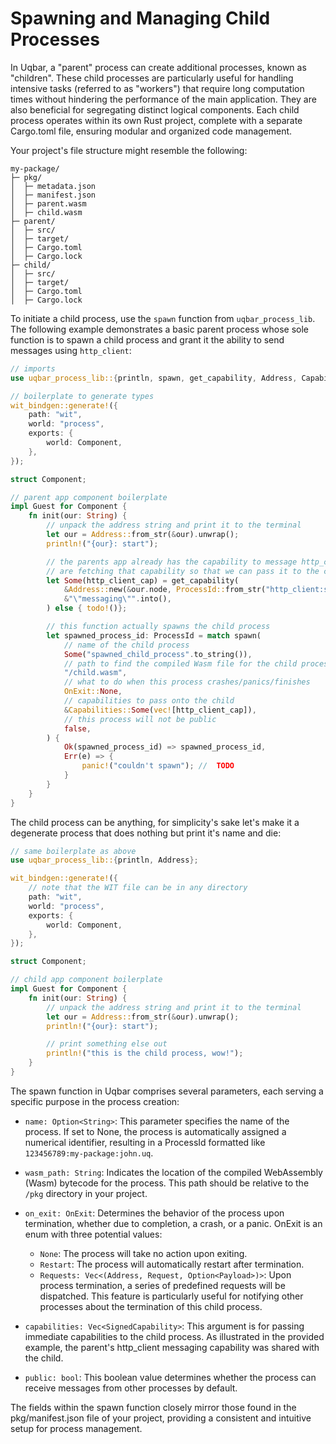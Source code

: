# Spawning and Managing Child Processes
In Uqbar, a "parent" process can create additional processes, known as "children". 
These child processes are particularly useful for handling intensive tasks (referred to as "workers") that require long computation times without hindering the performance of the main application. 
They are also beneficial for segregating distinct logical components. 
Each child process operates within its own Rust project, complete with a separate Cargo.toml file, ensuring modular and organized code management.

Your project's file structure might resemble the following:

```
my-package/
├─ pkg/
│  ├─ metadata.json
│  ├─ manifest.json
│  ├─ parent.wasm
│  ├─ child.wasm
├─ parent/
│  ├─ src/
│  ├─ target/
│  ├─ Cargo.toml
│  ├─ Cargo.lock
├─ child/
│  ├─ src/
│  ├─ target/
│  ├─ Cargo.toml
│  ├─ Cargo.lock
```
To initiate a child process, use the `spawn` function from `uqbar_process_lib`. 
The following example demonstrates a basic parent process whose sole function is to spawn a child process and grant it the ability to send messages using `http_client`:
```rust
// imports
use uqbar_process_lib::{println, spawn, get_capability, Address, Capabilities, OnExit};

// boilerplate to generate types
wit_bindgen::generate!({
    path: "wit",
    world: "process",
    exports: {
        world: Component,
    },
});

struct Component;

// parent app component boilerplate
impl Guest for Component {
    fn init(our: String) {
        // unpack the address string and print it to the terminal
        let our = Address::from_str(&our).unwrap();
        println!("{our}: start");

        // the parents app already has the capability to message http_client here we
        // are fetching that capability so that we can pass it to the child in `spawn`
        let Some(http_client_cap) = get_capability(
            &Address::new(&our.node, ProcessId::from_str("http_client:sys:uqbar").unwrap()),
            &"\"messaging\"".into(),
        ) else { todo!()};

        // this function actually spawns the child process
        let spawned_process_id: ProcessId = match spawn(
            // name of the child process
            Some("spawned_child_process".to_string()),
            // path to find the compiled Wasm file for the child process
            "/child.wasm",
            // what to do when this process crashes/panics/finishes
            OnExit::None,
            // capabilities to pass onto the child
            &Capabilities::Some(vec![http_client_cap]),
            // this process will not be public
            false,
        ) {
            Ok(spawned_process_id) => spawned_process_id,
            Err(e) => {
                panic!("couldn't spawn"); //  TODO
            }
        }
    }
}
```

The child process can be anything, for simplicity's sake let's make it a degenerate process that does nothing but print it's name and die:
```rust
// same boilerplate as above
use uqbar_process_lib::{println, Address};

wit_bindgen::generate!({
    // note that the WIT file can be in any directory
    path: "wit",
    world: "process",
    exports: {
        world: Component,
    },
});

struct Component;

// child app component boilerplate
impl Guest for Component {
    fn init(our: String) {
        // unpack the address string and print it to the terminal
        let our = Address::from_str(&our).unwrap();
        println!("{our}: start");

        // print something else out
        println!("this is the child process, wow!");
    }
}
```
The spawn function in Uqbar comprises several parameters, each serving a specific purpose in the process creation:

- `name: Option<String>`: This parameter specifies the name of the process. 
If set to None, the process is automatically assigned a numerical identifier, resulting in a ProcessId formatted like `123456789:my-package:john.uq`.

- `wasm_path: String`: Indicates the location of the compiled WebAssembly (Wasm) bytecode for the process. 
This path should be relative to the `/pkg` directory in your project.

- `on_exit: OnExit`: Determines the behavior of the process upon termination, whether due to completion, a crash, or a panic. 
OnExit is an enum with three potential values:

  - `None`: The process will take no action upon exiting.
  - `Restart`: The process will automatically restart after termination.
  - `Requests: Vec<(Address, Request, Option<Payload>)>`: Upon process termination, a series of predefined requests will be dispatched. 
  This feature is particularly useful for notifying other processes about the termination of this child process.
- `capabilities: Vec<SignedCapability>`: This argument is for passing immediate capabilities to the child process. 
As illustrated in the provided example, the parent's http_client messaging capability was shared with the child.
- `public: bool`: This boolean value determines whether the process can receive messages from other processes by default.

The fields within the spawn function closely mirror those found in the pkg/manifest.json file of your project, providing a consistent and intuitive setup for process management.